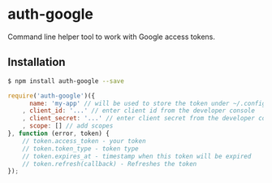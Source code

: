 # auth-google

Command line helper tool to work with Google access tokens.

## Installation

```bash
$ npm install auth-google --save
```

```JavaScript
require('auth-google')({
      name: 'my-app' // will be used to store the token under ~/.config/my-app/token.json
    , client_id: '...' // enter client id from the developer console
    , client_secret: '...' // enter client secret from the developer console
    , scope: [] // add scopes 
}, function (error, token) {
    // token.access_token - your token
    // token.token_type - token type
    // token.expires_at - timestamp when this token will be expired
    // token.refresh(callback) - Refreshes the token
});
```
